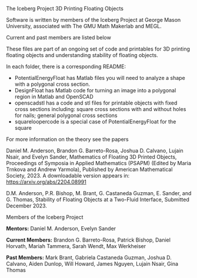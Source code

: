 The Iceberg Project
3D Printing Floating Objects

Software is written by members of the Iceberg Project at George Mason University, associated with 
The GMU Math Makerlab and MEGL.  

Current and past members are listed below

These files are part of an ongoing set of code and printables for 3D printing floating objects and understanding stability of floating objects. 

In each folder, there is a corresponding README: 

- PotentialEnergyFloat has Matlab files you will need to analyze a shape with a polygonal cross section.
- DesignFloat has Matlab code for turning an image into a polygonal region in Matlab and OpenSCAD
- openscadstl has a code and stl files for printable objects with fixed cross sections including: square cross sections with and without holes for nails; general polygonal cross sections
- squareloopercode is a special case of PotentialEnergyFloat for the square 

For more information on the theory see the papers 

Daniel M. Anderson, Brandon G. Barreto-Rosa, Joshua D. Calvano, Lujain Nsair, and Evelyn Sander, Mathematics of Floating 3D Printed Objects,
Proceedings of Symposia in Applied Mathematics (PSAPM) (Edited by Maria Trnkova and Andrew Yarmola),
Published by American Mathematical Society, 2023. 
A downloadable version appears in: 
https://arxiv.org/abs/2204.08991

D.M. Anderson, P.R. Bishop, M. Brant, G. Castaneda Guzman, E. Sander, and G. Thomas, 
Stability of Floating Objects at a Two-Fluid Interface, Submitted December 2023. 


Members of the Iceberg Project

**Mentors:**
Daniel M. Anderson, 
Evelyn Sander

**Current Members:**
Brandon G. Barreto-Rosa,
Patrick Bishop,
Daniel Horvath,
Mariah Tammera, 
Sarah Wendt,
Max Werkheiser

**Past Members:**
Mark Brant,
Gabriela Castaneda Guzman,
Joshua D. Calvano,
Aiden Dunlop,
Will Howard,
James Nguyen,
Lujain Nsair,
Gina Thomas

